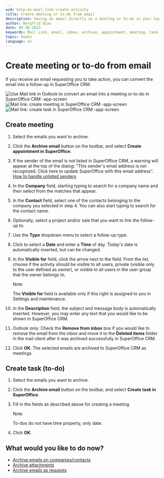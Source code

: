 ```yaml
---
uid: help-en-mail-link-create-activity
title: Create meeting or to-do from email
description: Saving an email directly as a meeting or to-do in your SuperOffice diary will ensure that you never forget to follow up on a customer or query.
author: Bergfrid Dias
date: 08.30.2023
keywords: Mail Link, email, inbox, archive, appointment, meeting, task, to-do, follow-up
topic: howto
language: en
---
```


# Create meeting or to-do from email

If you receive an email requesting you to take action, you can convert the email into a follow-up in SuperOffice CRM.

![Use Mail link in Outlook to convert an email into a meeting or to-do in SuperOffice CRM -app-screen][img2]
![Mail link: create meeting in SuperOffice CRM -app-screen][img3]
![Mail link: create task in SuperOffice CRM -app-screen][img4]

## Create meeting

1. Select the emails you want to archive.

2. Click the **Archive email** button on the toolbar, and select **Create appointment in SuperOffice**.

3. If the sender of the email is not listed in SuperOffice CRM, a warning will appear at the top of the dialog: "This sender's email address is not recognized. Click here to update SuperOffice with this email address". [How to handle unlisted senders][1]

4. In the **Company** field, starting typing to search for a company name and then select from the matches that appear.

5. In the **Contact** field, select one of the contacts belonging to the company you selected in step 4. You can also start typing to search for the contact name.

6. Optionally, select a project and/or sale that you want to link the follow-up to.

7. Use the **Type** dropdown menu to select a follow-up type.

8. Click to select a **Date** and enter a **Time** of day. Today's date is automatically inserted, but can be changed.

9. In the **Visible for** field, click the arrow next to the field. From the list, choose if the activity should be visible to all users, private (visible only to the user defined as owner), or visible to all users in the user group that the owner belongs to.

    > [!NOTE]
    > The **Visible for** field is available only if this right is assigned to you in Settings and maintenance.

10. In the **Description** field, the subject and message body is automatically inserted. However, you may enter any text that you would like to be shown in SuperOffice CRM.

11. Outlook only: Check the **Remove from inbox** box if you would like to remove the email from the inbox and move it to the **Deleted items** folder in the mail client after it was archived successfully in SuperOffice CRM.

12. Click **OK**. The selected emails are archived to SuperOffice CRM as meetings.

## <a id="todo"></a>Create task (to-do)

1. Select the emails you want to archive.

2. Click the **Archive email** button on the toolbar, and select **Create task in SuperOffice**.

3. Fill in the fields as described above for creating a meeting.

    > [!NOTE]
    > To-dos do not have time property, only date.

4. Click **OK**.

## What would you like to do now?

* [Archive emails on companies/contacts][2]
* [Archive attachments][3]
* [Archive emails as requests][4]

<!-- Referenced links -->
[1]: manage-senders.md
[2]: archive-on-contact.md
[3]: archive-attachment.md
[4]: archive-as-request.md

<!-- Referenced images -->
[img2]: ../../../../media/loc/en/email/mail-link-actions.jpg
[img3]: ../../../../media/loc/en/email/mail-link-create-apt.jpg
[img4]: ../../../../media/loc/en/email/mail-link-create-task.jpg
